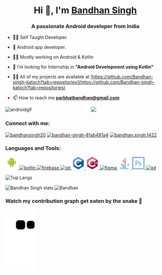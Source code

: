 <h1 align="center">Hi 👋, I'm <a href="https://bandhan-singh-katoch.github.io/Bandhan_portfolio.github.io/">Bandhan Singh</a></h1>
<h3 align="center">A passionate Android developer from India</h3>


- 👨‍💻 Self Taught Developer.
 
- 📱 Android app developer.

- 👨‍💻 Mostly working on Android & Kotlin

<!--- 🔭 I’m currently working on [Notes taking app](https://github.com/Bandhan-singh-katoch/NotesApp)--->

- 🤝 I’m looking for Internship in **"Android Development using Kotlin"**

- 👨‍💻 All of my projects are available at [https://github.com/Bandhan-singh-katoch?tab=repositories](https://github.com/Bandhan-singh-katoch?tab=repositories)


- 📫 How to reach me **parbhatbandhan@gmail.com**

<p>
 <img align="left"  src="https://user-images.githubusercontent.com/67175208/132958311-4281f9a0-0251-4811-8c13-ed464564514f.gif" width="270px" alt="androidgif">
</p>

<p>
 <img src="https://user-images.githubusercontent.com/67175208/126484985-144cc667-e7ce-4350-adeb-423bad395dc2.png" width = "270px">
</p>

<h3 align="left">Connect with me:</h3>
<p align="left">
<a href="https://twitter.com/bandhansingh20" target="blank"><img align="center" src="https://raw.githubusercontent.com/rahuldkjain/github-profile-readme-generator/master/src/images/icons/Social/twitter.svg" alt="bandhansingh20" height="30" width="40" /></a>
<a href="https://linkedin.com/in/bandhan-singh-81ab481a4" target="blank"><img align="center" src="https://raw.githubusercontent.com/rahuldkjain/github-profile-readme-generator/master/src/images/icons/Social/linked-in-alt.svg" alt="bandhan-singh-81ab481a4" height="30" width="40" /></a>
<a href="https://instagram.com/bandhan.singh.1422" target="blank"><img align="center" src="https://raw.githubusercontent.com/rahuldkjain/github-profile-readme-generator/master/src/images/icons/Social/instagram.svg" alt="bandhan.singh.1422" height="30" width="40" /></a>
</p>

<h3 align="left">Languages and Tools:</h3>
<p align="left"> <a href="https://developer.android.com" target="_blank"> <img src="https://raw.githubusercontent.com/devicons/devicon/master/icons/android/android-original-wordmark.svg" alt="android" width="40" height="40"/> </a> </a> <a href="https://kotlinlang.org" target="_blank"> <img src="https://www.vectorlogo.zone/logos/kotlinlang/kotlinlang-icon.svg" alt="kotlin" width="40" height="40"/> <a href="https://firebase.google.com/" target="_blank"> <img src="https://www.vectorlogo.zone/logos/firebase/firebase-icon.svg" alt="firebase" width="40" height="40"/> </a> <a href="https://git-scm.com/" target="_blank"> <img src="https://www.vectorlogo.zone/logos/git-scm/git-scm-icon.svg" alt="git" width="40" height="40"/> </a><a href="https://www.cprogramming.com/" target="_blank"> <img src="https://raw.githubusercontent.com/devicons/devicon/master/icons/c/c-original.svg" alt="c" width="40" height="40"/> </a> <a href="https://www.w3schools.com/cpp/" target="_blank"> <img src="https://raw.githubusercontent.com/devicons/devicon/master/icons/cplusplus/cplusplus-original.svg" alt="cplusplus" width="40" height="40"/> </a> <a href="https://www.figma.com/" target="_blank"> <img src="https://www.vectorlogo.zone/logos/figma/figma-icon.svg" alt="figma" width="40" height="40"/> </a>  <a href="https://www.java.com" target="_blank"> <img src="https://raw.githubusercontent.com/devicons/devicon/master/icons/java/java-original.svg" alt="java" width="40" height="40"/> </a> <a href="https://www.photoshop.com/en" target="_blank"> <img src="https://raw.githubusercontent.com/devicons/devicon/master/icons/photoshop/photoshop-line.svg" alt="photoshop" width="40" height="40"/> </a> <a href="https://www.adobe.com/products/xd.html" target="_blank"> <img src="https://cdn.worldvectorlogo.com/logos/adobe-xd.svg" alt="xd" width="40" height="40"/> </a> </p>

  <!-- ![Laurence's GitHub stats](https://github-readme-stats.vercel.app/api?username=bandhan-singh-katoch&show_icons=true&theme=material-palenight) -->



![Top Langs](https://github-readme-stats.vercel.app/api/top-langs/?username=bandhan-singh-katoch&layout=compact&theme=algolia&show_icons=true)

<img align="center" src="https://github-readme-stats.anuraghazra1.vercel.app/api?username=bandhan-singh-katoch&show_icons=true&include_all_commits=true&theme=algolia" alt="Bandhan Singh stats" />

<img align="center" src="https://github-readme-streak-stats.herokuapp.com/?user=bandhan-singh-katoch&theme=algolia" alt="Bandhan" />

<!-- 
We can also add video in it also -->


### Watch my contribution graph get eaten by the snake 🐍

<!-- platane/snk works, it just puts it on a new branch -->
![Bandhan snake gif](https://github.com/Bandhan-singh-katoch/Bandhan-singh-katoch/blob/output/github-contribution-grid-snake.svg)
